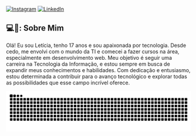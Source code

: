 <img align="right" alt="" height="100" src="https://i.pinimg.com/originals/37/9e/be/379ebe8f2a043833bededd41d4987cbd.gif" >



[![Instagram](https://img.shields.io/badge/-Instagram-000?style=for-the-badge&logo=instagram&logoColor=FF00F6&color:FFF)](https://www.instagram.com/_lehcpx/) [![LinkedIn](https://img.shields.io/badge/-LinkedIn-000?style=for-the-badge&logo=linkedin&logoColor=FF00F6&color:FFF)](https://www.linkedin.com/in/leticia-ferreira-de-freitas/)


<h2> 💻🤞: Sobre Mim </h2>

<div>
  <p>Olá! Eu sou Letícia, tenho 17 anos e sou apaixonada por tecnologia. Desde cedo, me envolvi com o mundo da TI e comecei a fazer cursos na área, especialmente em desenvolvimento web. Meu objetivo é seguir uma carreira na Tecnologia da Informação, e estou sempre em busca de expandir meus conhecimentos e habilidades. Com dedicação e entusiasmo, estou determinada a contribuir para o avanço tecnológico e explorar todas as possibilidades que esse campo incrível oferece.</p>
</div>
  <div>
    <picture align="center">    
      <img src="https://github.com/guuhferiani/guuhferiani/blob/main/snake-dark.svg">
    </picture>
</div>    
